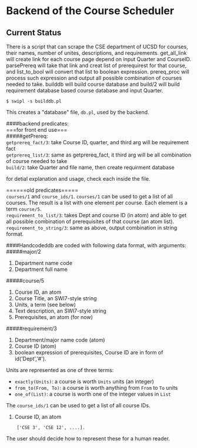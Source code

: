 # Backend of the Course Scheduler

## Current Status
There is a script that can scrape the CSE department of UCSD for courses,
their names, number of unites, descriptions, and requirements. get_all_link
will create link for each course page depend on input Quarter and CourseID.
parsePrereq will take that link and creat list of prerequirest for that course,
and list_to_bool will convert that list to boolean expression.
prereq_proc will process such expression and output all possible combination of 
courses needed to take.
builddb will build course database and build/2 will build requirement database
based course database and input Quarter.
~~~~
$ swipl -s builddb.pl
~~~~

This creates a "database" file, `db.pl`, used by the backend.

####backend predicates:    
===for front end use===   
#####getPrereq:    
`getprereq_fact/3`: take Course ID, quarter, and third arg will be requirement fact   
`getprereq_list/3`: same as getprereq_fact, it third arg will be all combination of course needed to take  
`build/2`: take Quarter and file name, then create requirment database   

for detial explanation and usage, check each inside the file.


======old predicates=====   
`courses/1` and `course_ids/1`. `courses/1` can
be used to get a list of all courses. The result is a list with one
element per course. Each element is a term `course/5`.    
`requirement_to_list/3`: takes Dept and course ID (in atom) and able to get all
possible combination of prerequisites of that course (an atom list).    
`requirement_to_string/3`: same as above, output combination in string format.

####Handcodeddb are coded with following data format, with arguments: 
#####major/2   
1. Department name code   
2. Department full name     

#####course/5    
1. Course ID, an atom    
2. Course Title, an SWI7-style string    
3. Units, a term (see below)    
4. Text description, an SWI7-style string   
5. Prerequisites, an atom (for now)    

#####requirement/3    
1. Department/major name code (atom)    
2. Course ID (atom)
3. boolean expression of prerequisites, Course ID are in form of id('Dept','#').    

Units are represented as one of three terms:

- `exactly(Units)`: a course is worth `Units` units (an integer)
- `from_to(From, To)`: a course is worth anything from `From` to `To` units
- `one_of(List)`: a course is worth one of the integer values in `List`

The `course_ids/1` can be used to get a list of all course IDs.

1. Course ID, an atom
~~~~
    ['CSE 3', 'CSE 12', ....]. 
~~~~

The user should decide how to represent these for a human reader.
